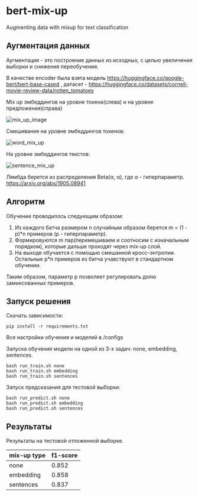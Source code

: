 # bert-mix-up
Augmenting data with mixup for text classification

## Аугментация данных 

Аугментация - это построение данных из исходных, с целью увеличения выборки и снижения переобучения. 

В качестве encoder была взята модель https://huggingface.co/google-bert/bert-base-cased , датасет - https://huggingface.co/datasets/cornell-movie-review-data/rotten_tomatoes


Mix up эмбеддингов на уровне токена(слева) и на уровне предложения(справа)


![mix_up_image](https://github.com/BratsunKD/bert-mix-up/assets/147521482/51f6f98d-8684-4f3c-8e73-4ab0c71ed130)


Смешивание на уровне эмбеддингов токенов: 


![word_mix_up](https://github.com/BratsunKD/bert-mix-up/assets/147521482/c9d83374-49c0-4398-a85a-2342c5ec053d)

На уровне эмбеддингов текстов:


![sentence_mix_up](https://github.com/BratsunKD/bert-mix-up/assets/147521482/73c4a35a-28cb-42ef-9fbf-ce236d8119ce)

Лямбда берется из распределения Beta(α, α), где α - гиперпараметр. https://arxiv.org/abs/1905.08941

## Алгоритм
Обучение проводилось следующим образом: 
1) Из каждого батча размером n случайным образом берется m = (1 - p)*n примеров (p - гиперпараметр).
2) Формировуются m пар(перемешиваем и соотносим с изначальным порядком), которые дальше проходят через mix-up слой.
3) На выходе обучается с помощью смешанной кросс-энтропии.
Остальные p*n примеров из батча учавствуют в стандартном обучении. 

Таким образом, параметр p позволяет регулировать долю замиксованных примеров.

## Запуск решения 

Cкачать зависимости:
```
pip install -r requirements.txt
```
Все настройки обучения и моделей в /configs

Запуска обучения модели на одной из 3-х задач: none, embedding, sentences.
```
bash run_train.sh none
bash run_train.sh embedding
bash run_train.sh sentences
```
Запуск предсказания для тестовой выборки: 
```
bash run_predict.sh none
bash run_predict.sh embedding
bash run_predict.sh sentences
```
## Результаты 

Результаты на тестовой отложенной выборке.

| mix-up type | f1-score |
| ------------| ---------|
|  none       |   0.852  |
|  embedding  |   0.858  |
|  sentences  |   0.837  |









